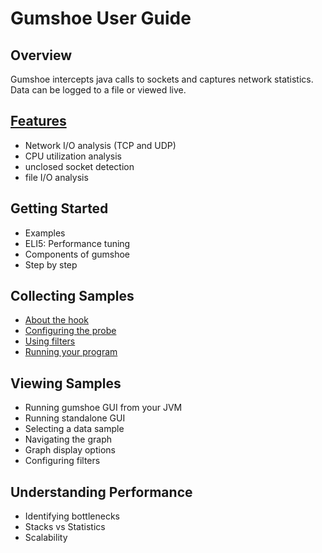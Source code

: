 Gumshoe User Guide
==================

Overview
--------

Gumshoe intercepts java calls to sockets and captures network statistics.
Data can be logged to a file or viewed live.

[Features](features.md)
-----------------------

- Network I/O analysis (TCP and UDP)
- CPU utilization analysis
- unclosed socket detection  
- file I/O analysis

Getting Started
---------------

- Examples
- ELI5: Performance tuning
- Components of gumshoe
- Step by step


Collecting Samples
------------------

- [About the hook](hook.md)
- [Configuring the probe](probe.md)
- [Using filters](filters.md)
- [Running your program](run.md)

Viewing Samples
---------------

- Running gumshoe GUI from your JVM
- Running standalone GUI
- Selecting a data sample
- Navigating the graph
- Graph display options
- Configuring filters

Understanding Performance
-------------------------

- Identifying bottlenecks
- Stacks vs Statistics
- Scalability